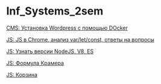 # Inf_Systems_2sem
<p><a href="https://docs.google.com/presentation/d/1ulniFstl8WRh6xAGF3h5JlTuxlqbaMIBJIbJ6ZZEEZo/edit?usp=sharing">
  CMS: Установка Wordpress с помощью DOcker
</a></p>
<p><a href="https://docs.google.com/presentation/d/18yQVv_krqOUZpJhDBYhVwBTLTkWHbGyJMfqoPyi69Ng/edit?usp=sharing">
  JS: JS в Chrome, анализ var/let/const, ответы на вопросы
</a></p>
<p><a href="https://docs.google.com/presentation/d/18yQVv_krqOUZpJhDBYhVwBTLTkWHbGyJMfqoPyi69Ng/edit?usp=sharing">
  JS: Узнать версии NodeJS, V8, ES
</a></p>
<p><a href="https://codepen.io/Sokhann/pen/VpVNab">
  JS: Формула Крамера
</a></p>
<p><a href=https://codepen.io/Sokhann/pen/xdRGZy>
JS: Корзина
</a></p>
